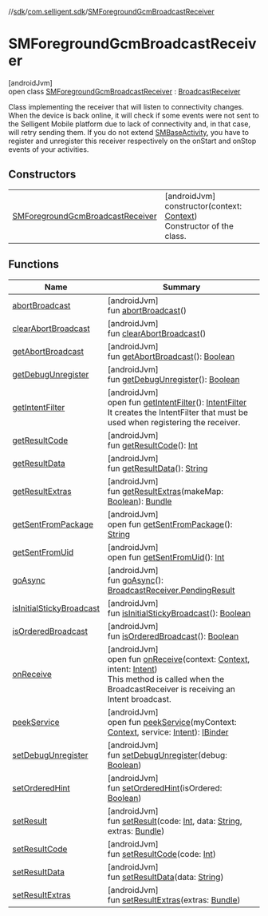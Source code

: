 //[sdk](../../../index.md)/[com.selligent.sdk](../index.md)/[SMForegroundGcmBroadcastReceiver](index.md)

# SMForegroundGcmBroadcastReceiver

[androidJvm]\
open class [SMForegroundGcmBroadcastReceiver](index.md) : [BroadcastReceiver](https://developer.android.com/reference/kotlin/android/content/BroadcastReceiver.html)

Class implementing the receiver that will listen to connectivity changes. When the device is back online, it will check if some events were not sent to the Selligent Mobile platform due to lack of connectivity and, in that case, will retry sending them. If you do not extend [SMBaseActivity](../-s-m-base-activity/index.md), you have to register and unregister this receiver respectively on the onStart and onStop events of your activities.

## Constructors

| | |
|---|---|
| [SMForegroundGcmBroadcastReceiver](-s-m-foreground-gcm-broadcast-receiver.md) | [androidJvm]<br>constructor(context: [Context](https://developer.android.com/reference/kotlin/android/content/Context.html))<br>Constructor of the class. |

## Functions

| Name | Summary |
|---|---|
| [abortBroadcast](index.md#-1578158536%2FFunctions%2F462465411) | [androidJvm]<br>fun [abortBroadcast](index.md#-1578158536%2FFunctions%2F462465411)() |
| [clearAbortBroadcast](index.md#-547655405%2FFunctions%2F462465411) | [androidJvm]<br>fun [clearAbortBroadcast](index.md#-547655405%2FFunctions%2F462465411)() |
| [getAbortBroadcast](index.md#1852574954%2FFunctions%2F462465411) | [androidJvm]<br>fun [getAbortBroadcast](index.md#1852574954%2FFunctions%2F462465411)(): [Boolean](https://kotlinlang.org/api/latest/jvm/stdlib/kotlin/-boolean/index.html) |
| [getDebugUnregister](index.md#-2066178064%2FFunctions%2F462465411) | [androidJvm]<br>fun [getDebugUnregister](index.md#-2066178064%2FFunctions%2F462465411)(): [Boolean](https://kotlinlang.org/api/latest/jvm/stdlib/kotlin/-boolean/index.html) |
| [getIntentFilter](get-intent-filter.md) | [androidJvm]<br>open fun [getIntentFilter](get-intent-filter.md)(): [IntentFilter](https://developer.android.com/reference/kotlin/android/content/IntentFilter.html)<br>It creates the IntentFilter that must be used when registering the receiver. |
| [getResultCode](index.md#-1855658543%2FFunctions%2F462465411) | [androidJvm]<br>fun [getResultCode](index.md#-1855658543%2FFunctions%2F462465411)(): [Int](https://kotlinlang.org/api/latest/jvm/stdlib/kotlin/-int/index.html) |
| [getResultData](index.md#485630644%2FFunctions%2F462465411) | [androidJvm]<br>fun [getResultData](index.md#485630644%2FFunctions%2F462465411)(): [String](https://developer.android.com/reference/kotlin/java/lang/String.html) |
| [getResultExtras](index.md#153681375%2FFunctions%2F462465411) | [androidJvm]<br>fun [getResultExtras](index.md#153681375%2FFunctions%2F462465411)(makeMap: [Boolean](https://kotlinlang.org/api/latest/jvm/stdlib/kotlin/-boolean/index.html)): [Bundle](https://developer.android.com/reference/kotlin/android/os/Bundle.html) |
| [getSentFromPackage](index.md#289542651%2FFunctions%2F462465411) | [androidJvm]<br>open fun [getSentFromPackage](index.md#289542651%2FFunctions%2F462465411)(): [String](https://developer.android.com/reference/kotlin/java/lang/String.html) |
| [getSentFromUid](index.md#-726187215%2FFunctions%2F462465411) | [androidJvm]<br>open fun [getSentFromUid](index.md#-726187215%2FFunctions%2F462465411)(): [Int](https://kotlinlang.org/api/latest/jvm/stdlib/kotlin/-int/index.html) |
| [goAsync](index.md#478464125%2FFunctions%2F462465411) | [androidJvm]<br>fun [goAsync](index.md#478464125%2FFunctions%2F462465411)(): [BroadcastReceiver.PendingResult](https://developer.android.com/reference/kotlin/android/content/BroadcastReceiver.PendingResult.html) |
| [isInitialStickyBroadcast](index.md#-448034677%2FFunctions%2F462465411) | [androidJvm]<br>fun [isInitialStickyBroadcast](index.md#-448034677%2FFunctions%2F462465411)(): [Boolean](https://kotlinlang.org/api/latest/jvm/stdlib/kotlin/-boolean/index.html) |
| [isOrderedBroadcast](index.md#1250697259%2FFunctions%2F462465411) | [androidJvm]<br>fun [isOrderedBroadcast](index.md#1250697259%2FFunctions%2F462465411)(): [Boolean](https://kotlinlang.org/api/latest/jvm/stdlib/kotlin/-boolean/index.html) |
| [onReceive](on-receive.md) | [androidJvm]<br>open fun [onReceive](on-receive.md)(context: [Context](https://developer.android.com/reference/kotlin/android/content/Context.html), intent: [Intent](https://developer.android.com/reference/kotlin/android/content/Intent.html))<br>This method is called when the BroadcastReceiver is receiving an Intent broadcast. |
| [peekService](index.md#-1162131393%2FFunctions%2F462465411) | [androidJvm]<br>open fun [peekService](index.md#-1162131393%2FFunctions%2F462465411)(myContext: [Context](https://developer.android.com/reference/kotlin/android/content/Context.html), service: [Intent](https://developer.android.com/reference/kotlin/android/content/Intent.html)): [IBinder](https://developer.android.com/reference/kotlin/android/os/IBinder.html) |
| [setDebugUnregister](index.md#-1900628066%2FFunctions%2F462465411) | [androidJvm]<br>fun [setDebugUnregister](index.md#-1900628066%2FFunctions%2F462465411)(debug: [Boolean](https://kotlinlang.org/api/latest/jvm/stdlib/kotlin/-boolean/index.html)) |
| [setOrderedHint](index.md#-1505624509%2FFunctions%2F462465411) | [androidJvm]<br>fun [setOrderedHint](index.md#-1505624509%2FFunctions%2F462465411)(isOrdered: [Boolean](https://kotlinlang.org/api/latest/jvm/stdlib/kotlin/-boolean/index.html)) |
| [setResult](index.md#1636890479%2FFunctions%2F462465411) | [androidJvm]<br>fun [setResult](index.md#1636890479%2FFunctions%2F462465411)(code: [Int](https://kotlinlang.org/api/latest/jvm/stdlib/kotlin/-int/index.html), data: [String](https://developer.android.com/reference/kotlin/java/lang/String.html), extras: [Bundle](https://developer.android.com/reference/kotlin/android/os/Bundle.html)) |
| [setResultCode](index.md#-1280302706%2FFunctions%2F462465411) | [androidJvm]<br>fun [setResultCode](index.md#-1280302706%2FFunctions%2F462465411)(code: [Int](https://kotlinlang.org/api/latest/jvm/stdlib/kotlin/-int/index.html)) |
| [setResultData](index.md#-2037197789%2FFunctions%2F462465411) | [androidJvm]<br>fun [setResultData](index.md#-2037197789%2FFunctions%2F462465411)(data: [String](https://developer.android.com/reference/kotlin/java/lang/String.html)) |
| [setResultExtras](index.md#1065610694%2FFunctions%2F462465411) | [androidJvm]<br>fun [setResultExtras](index.md#1065610694%2FFunctions%2F462465411)(extras: [Bundle](https://developer.android.com/reference/kotlin/android/os/Bundle.html)) |
